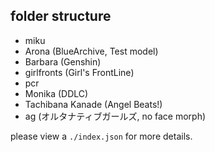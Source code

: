 ## folder structure
- miku
- Arona (BlueArchive, Test model)
- Barbara (Genshin)
- girlfronts (Girl's FrontLine)
- pcr
- Monika (DDLC)
- Tachibana Kanade (Angel Beats!)
- ag (オルタナティブガールズ, no face morph)

please view a `./index.json` for more details.
